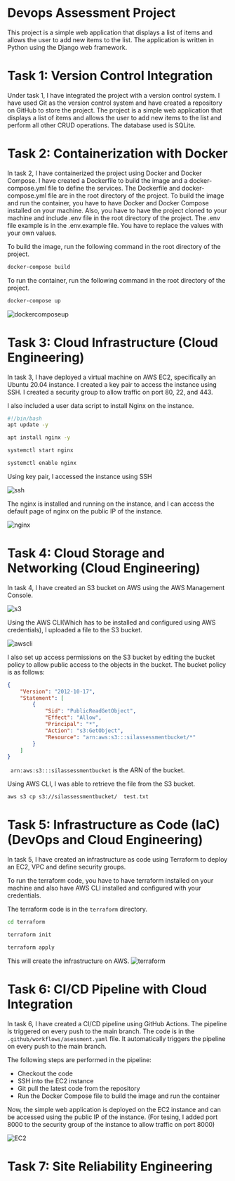 # Devops Assessment Project
This project is a simple web application that displays a list of items and allows the user to add new items to the list. The application is written in Python using the Django web framework. 

# Task 1: Version Control Integration
Under task 1, I have integrated the project with a version control system. I have used Git as the version control system and have created a repository on GitHub to store the project. The project is a simple web application that displays a list of items and allows the user to add new items to the list and perform all other CRUD operations. The database used is SQLite.

# Task 2: Containerization with Docker
In task 2, I have containerized the project using Docker and Docker Compose. I have created a Dockerfile to build the image and a docker-compose.yml file to define the services. The Dockerfile and docker-compose.yml file are in the root directory of the project. To build the image and run the container, you have to have Docker and Docker Compose installed on your machine. Also, you have to have the project cloned to your machine and include .env file in the root directory of the project. The .env file example is in the .env.example file. You have to replace the values with your own values.

To build the image, run the following command in the root directory of the project.
```bash
docker-compose build
```
To run the container, run the following command in the root directory of the project.
```bash
docker-compose up
```
![dockercomposeup](./Screenshots/docker/composeup.png)
# Task 3: Cloud Infrastructure (Cloud Engineering)
In task 3, I have deployed a virtual machine on AWS EC2, specifically an Ubuntu 20.04 instance. I created a key pair to access the instance using SSH. I created a security group to allow traffic on port 80, 22, and 443.
 
I also included a user data script to install Nginx on the instance.
```bash
#!/bin/bash
apt update -y

apt install nginx -y

systemctl start nginx

systemctl enable nginx

```

Using key pair, I accessed the instance using SSH 

![ssh](./Screenshots/task3/ssh.png)

The nginx is installed and running on the instance, and I can access the default page of nginx on the public IP of the instance.

![nginx](./Screenshots/task3/nginx.png)

# Task 4: Cloud Storage and Networking (Cloud Engineering)
In task 4, I have created an S3 bucket on AWS using the AWS Management Console. 

![s3](./Screenshots/task4/s3.png)

Using the AWS CLI(Which has to be installed and configured using AWS credentials), I uploaded a file to the S3 bucket. 

![awscli](./Screenshots/task4/awss3copy.png)

I also set up access permissions on the S3 bucket by editing the bucket policy to allow public access to the objects in the bucket.
The bucket policy is as follows:
```json
{
    "Version": "2012-10-17",
    "Statement": [
        {
            "Sid": "PublicReadGetObject",
            "Effect": "Allow",
            "Principal": "*",
            "Action": "s3:GetObject",
            "Resource": "arn:aws:s3:::silassessmentbucket/*"
        }
    ]
}
```
` arn:aws:s3:::silassessmentbucket` is the ARN of the bucket.

Using AWS CLI, I was able to retrieve the file from the S3 bucket.

```bash
aws s3 cp s3://silassessmentbucket/  test.txt
```

# Task 5: Infrastructure as Code (IaC) (DevOps and Cloud Engineering)
In task 5, I have created an infrastructure as code using Terraform to deploy an EC2, VPC and define security groups.

To run the terraform code, you have to have terraform installed on your machine and also have AWS CLI installed and configured with your credentials.

The terraform code is in the `terraform` directory.
```bash
cd terraform
```
```bash
terraform init
```
```bash
terraform apply
```
This will create the infrastructure on AWS.
![terraform](./Screenshots/task4tf/tfscreenshot.png)

# Task 6: CI/CD Pipeline with Cloud Integration
In task 6, I have created a CI/CD pipeline using GitHub Actions. The pipeline is triggered on every push to the main branch. The code is in the `.github/workflows/asessment.yaml` file. It automatically triggers the pipeline on every push to the main branch.

The following steps are performed in the pipeline:
- Checkout the code
- SSH into the EC2 instance
- Git pull the latest code from the repository
- Run the Docker Compose file to build the image and run the container

Now, the simple web application is deployed on the EC2 instance and can be accessed using the public IP of the instance. (For tesing, I added port 8000 to the security group of the instance to allow traffic on port 8000)

![EC2](./Screenshots/task6/ec2.png)


# Task 7: Site Reliability Engineering

